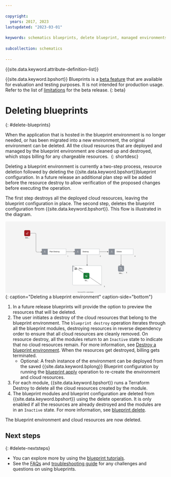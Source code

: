 ```yaml
---

copyright:
  years: 2017, 2023
lastupdated: "2023-03-01"

keywords: schematics blueprints, delete blueprint, managed environments

subcollection: schematics

---
```


{{site.data.keyword.attribute-definition-list}}

{{site.data.keyword.bpshort}} Blueprints is a [beta feature](/docs/schematics?topic=schematics-bp-beta-limitations) that are available for evaluation and testing purposes. It is not intended for production usage. Refer to the list of [limitations](/docs/schematics?topic=schematics-bp-beta-limitations#sc-bp-beta-limitation) for the beta release.
{: beta}

# Deleting blueprints
{: #delete-blueprints}

When the application that is hosted in the blueprint environment is no longer needed, or has been migrated into a new environment, the original environment can be deleted. All the cloud resources that are deployed and managed by the blueprint environment are cleaned up and destroyed, which stops billing for any chargeable resources. 
{: shortdesc}

Deleting a blueprint environment is currently a two-step process, resource deletion followed by deleting the {{site.data.keyword.bpshort}}blueprint configuration. In a future release an additional plan step will be added before the resource destroy to allow verification of the proposed changes before executing the operation. 

The first step destroys all the deployed cloud resources, leaving the blueprint configuration in place. The second step, deletes the blueprint configuration from {{site.data.keyword.bpshort}}. This flow is illustrated in the diagram. 

![Deleting a blueprint environment](/images/new/sc-bp-delete.svg){: caption="Deleting a blueprint environment" caption-side="bottom"}

1. In a future release blueprints will provide the option to preview the resources that will be deleted. 
2. The user initiates a destroy of the cloud resources that belong to the blueprint environment. The `blueprint destroy` operation iterates through all the blueprint modules, destroying resources in reverse dependency order to ensure that all cloud resources are cleanly removed. On resource destroy, all the modules return to an `Inactive` state to indicate that no cloud resources remain. For more information, see [Destroy a blueprint environment](/docs/schematics?topic=schematics-destroy-blueprint). When the resources get destroyed, billing gets terminated.  
    - Optional: A fresh instance of the environment can be deployed from the saved {{site.data.keyword.bplong}} Blueprint configuration by running the [blueprint apply](/docs/schematics?topic=schematics-schematics-cli-reference&interface=cli#schematics-blueprint-apply) operation to re-create the environment and cloud resources. 
3. For each module, {{site.data.keyword.bpshort}} runs a Terraform Destroy to delete all the cloud resources created by the module. 
4. The blueprint modules and blueprint configuration are deleted from {{site.data.keyword.bpshort}} using the delete operation. It is only enabled if all the resources are already destroyed and the modules are in an `Inactive` state. For more information, see [blueprint delete](/docs/schematics?topic=schematics-delete-blueprint). 

The blueprint environment and cloud resources are now deleted. 

## Next steps
{: #delete-nextsteps}

- You can explore more by using the [blueprint tutorials](/docs/schematics?topic=schematics-deploy-schematics-blueprint-cli&interface=cli).
- See the [FAQs](/docs/schematics?topic=schematics-blueprints-faq) and [troubleshooting guide](/docs/schematics?topic=schematics-bp-create-fails) for any challenges and questions on using blueprints.
